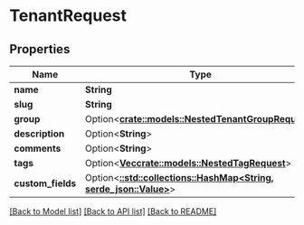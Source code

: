 # TenantRequest

## Properties

Name | Type | Description | Notes
------------ | ------------- | ------------- | -------------
**name** | **String** |  | 
**slug** | **String** |  | 
**group** | Option<[**crate::models::NestedTenantGroupRequest**](NestedTenantGroupRequest.md)> |  | [optional]
**description** | Option<**String**> |  | [optional]
**comments** | Option<**String**> |  | [optional]
**tags** | Option<[**Vec<crate::models::NestedTagRequest>**](NestedTagRequest.md)> |  | [optional]
**custom_fields** | Option<[**::std::collections::HashMap<String, serde_json::Value>**](serde_json::Value.md)> |  | [optional]

[[Back to Model list]](../README.md#documentation-for-models) [[Back to API list]](../README.md#documentation-for-api-endpoints) [[Back to README]](../README.md)


